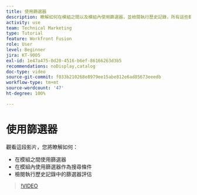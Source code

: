 ```yaml
---
title: 使用篩選器
description: 瞭解如何在模組之間以及模組內使用篩選器，並檢閱執行歷史記錄，所有這些都在  [!DNL Adobe Workfront Fusion]。
activity: use
team: Technical Marketing
type: Tutorial
feature: Workfront Fusion
role: User
level: Beginner
jira: KT-9005
exl-id: 1e47a475-0d20-4516-b6ef-86166263d3b5
recommendations: noDisplay,catalog
doc-type: video
source-git-commit: f033b210268e8979ee15abe812e6ad85673eeedb
workflow-type: tm+mt
source-wordcount: '47'
ht-degree: 100%

---
```


# 使用篩選器

觀看這段影片，您將瞭解如何：

* 在模組之間使用篩選器
* 在模組內使用篩選器作為搜尋條件
* 檢閱執行歷史記錄中的篩選器評估

>[!VIDEO](https://video.tv.adobe.com/v/335265/?quality=12&learn=on)
